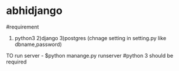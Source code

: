# abhidjango
#requirement
1) python3
2)django
3)postgres (chnage setting in setting.py like dbname,password)


TO run server -
$python manange.py runserver
#python 3 should be required
